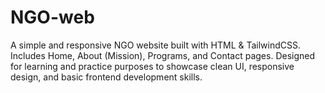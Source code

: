 # NGO-web
A simple and responsive NGO website built with HTML &amp; TailwindCSS. Includes Home, About (Mission), Programs, and Contact pages. Designed for learning and practice purposes to showcase clean UI, responsive design, and basic frontend development skills.
